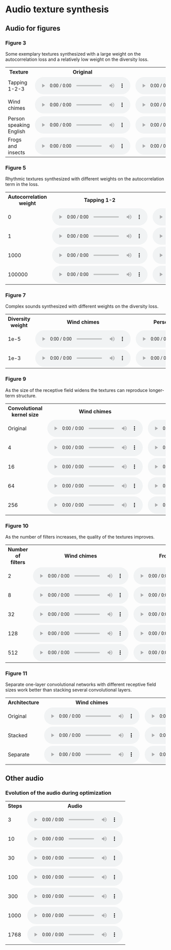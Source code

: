 # Audio texture synthesis

## Audio for figures

### Figure 3

Some exemplary textures synthesized with a large weight on the autocorrelation
loss and a relatively low weight on the diversity loss.

<center>

<table>

<tr>
  <th>Texture</th>
  <th>Original</th>
  <th>Synthesized</th>
</tr>

<tr>
<td>Tapping 1-2-3</td>
<td>
  <audio controls>
    <source src="assets/fig3/Tapping_1-2-3/original.ogg">
    <source src="assets/fig3/Tapping_1-2-3/original.mp3">
    <source src="assets/fig3/Tapping_1-2-3/original.wav">
  </audio>
</td>
<td>
  <audio controls>
    <source src="assets/fig3/Tapping_1-2-3/synth.ogg">
    <source src="assets/fig3/Tapping_1-2-3/synth.mp3">
    <source src="assets/fig3/Tapping_1-2-3/synth.wav">
  </audio>
</td>
</tr>

<tr>
<td>Wind chimes</td>
<td>
  <audio controls>
    <source src="assets/fig3/Wind_chimes/original.ogg">
    <source src="assets/fig3/Wind_chimes/original.mp3">
    <source src="assets/fig3/Wind_chimes/original.wav">
  </audio>
</td>
<td>
  <audio controls>
    <source src="assets/fig3/Wind_chimes/synth.ogg">
    <source src="assets/fig3/Wind_chimes/synth.mp3">
    <source src="assets/fig3/Wind_chimes/synth.wav">
  </audio>
</td>
</tr>

<tr>
<td>Person speaking English</td>
<td>
  <audio controls>
    <source src="assets/fig3/Person_speaking_English/original.ogg">
    <source src="assets/fig3/Person_speaking_English/original.mp3">
    <source src="assets/fig3/Person_speaking_English/original.wav">
  </audio>
</td>
<td>
  <audio controls>
    <source src="assets/fig3/Person_speaking_English/synth.ogg">
    <source src="assets/fig3/Person_speaking_English/synth.mp3">
    <source src="assets/fig3/Person_speaking_English/synth.wav">
  </audio>
</td>
</tr>

<tr>
<td>Frogs and insects</td>
<td>
  <audio controls>
    <source src="assets/fig3/Frogs_and_insects/original.ogg">
    <source src="assets/fig3/Frogs_and_insects/original.mp3">
    <source src="assets/fig3/Frogs_and_insects/original.wav">
  </audio>
</td>
<td>
  <audio controls>
    <source src="assets/fig3/Frogs_and_insects/synth.ogg">
    <source src="assets/fig3/Frogs_and_insects/synth.mp3">
    <source src="assets/fig3/Frogs_and_insects/synth.wav">
  </audio>
</td>
</tr>
</table>
</center>

### Figure 5

Rhythmic textures synthesized with different weights on the autocorrelation term
in the loss.

<center>
<table>

<tr>
  <th>Autocorrelation weight</th>
  <th>Tapping 1-2</th>
  <th>Tapping 1-2-3</th>
</tr>

<tr>
<td>0</td>
<td>
  <audio controls>
    <source src="assets/fig6/Tapping_1-2/autocorrelation_weight_0.ogg">
    <source src="assets/fig6/Tapping_1-2/autocorrelation_weight_0.mp3">
    <source src="assets/fig6/Tapping_1-2/autocorrelation_weight_0.wav">
  </audio>
</td>
<td>
  <audio controls>
    <source src="assets/fig6/Tapping_1-2-3/autocorrelation_weight_0.ogg">
    <source src="assets/fig6/Tapping_1-2-3/autocorrelation_weight_0.mp3">
    <source src="assets/fig6/Tapping_1-2-3/autocorrelation_weight_0.wav">
  </audio>
</td>
</tr>

<tr>
<td>1</td>
<td>
  <audio controls>
    <source src="assets/fig6/Tapping_1-2/autocorrelation_weight_1.ogg">
    <source src="assets/fig6/Tapping_1-2/autocorrelation_weight_1.mp3">
    <source src="assets/fig6/Tapping_1-2/autocorrelation_weight_1.wav">
  </audio>
</td>
<td>
  <audio controls>
    <source src="assets/fig6/Tapping_1-2-3/autocorrelation_weight_1.ogg">
    <source src="assets/fig6/Tapping_1-2-3/autocorrelation_weight_1.mp3">
    <source src="assets/fig6/Tapping_1-2-3/autocorrelation_weight_1.wav">
  </audio>
</td>
</tr>

<tr>
<td>1000</td>
<td>
  <audio controls>
    <source src="assets/fig6/Tapping_1-2/autocorrelation_weight_1000.ogg">
    <source src="assets/fig6/Tapping_1-2/autocorrelation_weight_1000.mp3">
    <source src="assets/fig6/Tapping_1-2/autocorrelation_weight_1000.wav">
  </audio>
</td>
<td>
  <audio controls>
    <source src="assets/fig6/Tapping_1-2-3/autocorrelation_weight_1000.ogg">
    <source src="assets/fig6/Tapping_1-2-3/autocorrelation_weight_1000.mp3">
    <source src="assets/fig6/Tapping_1-2-3/autocorrelation_weight_1000.wav">
  </audio>
</td>
</tr>

<tr>
<td>100000</td>
<td>
  <audio controls>
    <source src="assets/fig6/Tapping_1-2/autocorrelation_weight_100000.ogg">
    <source src="assets/fig6/Tapping_1-2/autocorrelation_weight_100000.mp3">
    <source src="assets/fig6/Tapping_1-2/autocorrelation_weight_100000.wav">
  </audio>
</td>
<td>
  <audio controls>
    <source src="assets/fig6/Tapping_1-2-3/autocorrelation_weight_100000.ogg">
    <source src="assets/fig6/Tapping_1-2-3/autocorrelation_weight_100000.mp3">
    <source src="assets/fig6/Tapping_1-2-3/autocorrelation_weight_100000.wav">
  </audio>
</td>
</tr>

</table>
</center>

### Figure 7

Complex sounds synthesized with different weights on the diversity loss.

<center>
<table>

<tr>
  <th>Diversity weight</th>
  <th>Wind chimes</th>
  <th>Person speaking French</th>
</tr>

<tr>
<td>1e-5</td>
<td>
  <audio controls>
    <source src="assets/fig8/Wind_chimes/diversity_weight_1e-05.ogg">
    <source src="assets/fig8/Wind_chimes/diversity_weight_1e-05.mp3">
    <source src="assets/fig8/Wind_chimes/diversity_weight_1e-05.wav">
  </audio>
</td>
<td>
  <audio controls>
    <source src="assets/fig8/Person_speaking_French/diversity_weight_1e-05.ogg">
    <source src="assets/fig8/Person_speaking_French/diversity_weight_1e-05.mp3">
    <source src="assets/fig8/Person_speaking_French/diversity_weight_1e-05.wav">
  </audio>
</td>
</tr>

<tr>
<td>1e-3</td>
<td>
  <audio controls>
    <source src="assets/fig8/Wind_chimes/diversity_weight_0.001.ogg">
    <source src="assets/fig8/Wind_chimes/diversity_weight_0.001.mp3">
    <source src="assets/fig8/Wind_chimes/diversity_weight_0.001.wav">
  </audio>
</td>
<td>
  <audio controls>
    <source src="assets/fig8/Person_speaking_French/diversity_weight_0.001.ogg">
    <source src="assets/fig8/Person_speaking_French/diversity_weight_0.001.mp3">
    <source src="assets/fig8/Person_speaking_French/diversity_weight_0.001.wav">
  </audio>
</td>
</tr>

</table>
</center>

### Figure 9

As the size of the receptive field widens the textures can reproduce longer-term
structure.

<center>
<table>

<tr>
  <th>Convolutional kernel size</th>
  <th>Wind chimes</th>
  <th>Brushing teeth</th>
</tr>

<tr>
<td>Original</td>
<td>
  <audio controls>
    <source src="assets/fig10/Wind_chimes/original.ogg">
    <source src="assets/fig10/Wind_chimes/original.mp3">
    <source src="assets/fig10/Wind_chimes/original.wav">
  </audio>
</td>
<td>
  <audio controls>
    <source src="assets/fig10/Brushing_teeth/original.ogg">
    <source src="assets/fig10/Brushing_teeth/original.mp3">
    <source src="assets/fig10/Brushing_teeth/original.wav">
  </audio>
</td>
</tr>

<tr>
<td>4</td>
<td>
  <audio controls>
    <source src="assets/fig10/Wind_chimes/conv_width_2.ogg">
    <source src="assets/fig10/Wind_chimes/conv_width_2.mp3">
    <source src="assets/fig10/Wind_chimes/conv_width_2.wav">
  </audio>
</td>
<td>
  <audio controls>
    <source src="assets/fig10/Brushing_teeth/conv_width_2.ogg">
    <source src="assets/fig10/Brushing_teeth/conv_width_2.mp3">
    <source src="assets/fig10/Brushing_teeth/conv_width_2.wav">
  </audio>
</td>
</tr>

<tr>
<td>16</td>
<td>
  <audio controls>
    <source src="assets/fig10/Wind_chimes/conv_width_4.ogg">
    <source src="assets/fig10/Wind_chimes/conv_width_4.mp3">
    <source src="assets/fig10/Wind_chimes/conv_width_4.wav">
  </audio>
</td>
<td>
  <audio controls>
    <source src="assets/fig10/Brushing_teeth/conv_width_4.ogg">
    <source src="assets/fig10/Brushing_teeth/conv_width_4.mp3">
    <source src="assets/fig10/Brushing_teeth/conv_width_4.wav">
  </audio>
</td>
</tr>

<tr>
<td>64</td>
<td>
  <audio controls>
    <source src="assets/fig10/Wind_chimes/conv_width_6.ogg">
    <source src="assets/fig10/Wind_chimes/conv_width_6.mp3">
    <source src="assets/fig10/Wind_chimes/conv_width_6.wav">
  </audio>
</td>
<td>
  <audio controls>
    <source src="assets/fig10/Brushing_teeth/conv_width_6.ogg">
    <source src="assets/fig10/Brushing_teeth/conv_width_6.mp3">
    <source src="assets/fig10/Brushing_teeth/conv_width_6.wav">
  </audio>
</td>
</tr>

<tr>
<td>256</td>
<td>
  <audio controls>
    <source src="assets/fig10/Wind_chimes/conv_width_8.ogg">
    <source src="assets/fig10/Wind_chimes/conv_width_8.mp3">
    <source src="assets/fig10/Wind_chimes/conv_width_8.wav">
  </audio>
</td>
<td>
  <audio controls>
    <source src="assets/fig10/Brushing_teeth/conv_width_8.ogg">
    <source src="assets/fig10/Brushing_teeth/conv_width_8.mp3">
    <source src="assets/fig10/Brushing_teeth/conv_width_8.wav">
  </audio>
</td>
</tr>

</table>
</center>

### Figure 10

As the number of filters increases, the quality of the textures improves.

<center>
<table>

<tr>
  <th>Number of filters</th>
  <th>Wind chimes</th>
  <th>Frogs and insects</th>
</tr>

<tr>
<td>2</td>
<td>
  <audio controls>
    <source src="assets/fig11/Wind_chimes/n_filters_2.ogg">
    <source src="assets/fig11/Wind_chimes/n_filters_2.mp3">
    <source src="assets/fig11/Wind_chimes/n_filters_2.wav">
  </audio>
</td>
<td>
  <audio controls>
    <source src="assets/fig11/Frogs_and_insects/n_filters_2.ogg">
    <source src="assets/fig11/Frogs_and_insects/n_filters_2.mp3">
    <source src="assets/fig11/Frogs_and_insects/n_filters_2.wav">
  </audio>
</td>
</tr>

<tr>
<td>8</td>
<td>
  <audio controls>
    <source src="assets/fig11/Wind_chimes/n_filters_8.ogg">
    <source src="assets/fig11/Wind_chimes/n_filters_8.mp3">
    <source src="assets/fig11/Wind_chimes/n_filters_8.wav">
  </audio>
</td>
<td>
  <audio controls>
    <source src="assets/fig11/Frogs_and_insects/n_filters_8.ogg">
    <source src="assets/fig11/Frogs_and_insects/n_filters_8.mp3">
    <source src="assets/fig11/Frogs_and_insects/n_filters_8.wav">
  </audio>
</td>
</tr>

<tr>
<td>32</td>
<td>
  <audio controls>
    <source src="assets/fig11/Wind_chimes/n_filters_32.ogg">
    <source src="assets/fig11/Wind_chimes/n_filters_32.mp3">
    <source src="assets/fig11/Wind_chimes/n_filters_32.wav">
  </audio>
</td>
<td>
  <audio controls>
    <source src="assets/fig11/Frogs_and_insects/n_filters_32.ogg">
    <source src="assets/fig11/Frogs_and_insects/n_filters_32.mp3">
    <source src="assets/fig11/Frogs_and_insects/n_filters_32.wav">
  </audio>
</td>
</tr>

<tr>
<td>128</td>
<td>
  <audio controls>
    <source src="assets/fig11/Wind_chimes/n_filters_128.ogg">
    <source src="assets/fig11/Wind_chimes/n_filters_128.mp3">
    <source src="assets/fig11/Wind_chimes/n_filters_128.wav">
  </audio>
</td>
<td>
  <audio controls>
    <source src="assets/fig11/Frogs_and_insects/n_filters_128.ogg">
    <source src="assets/fig11/Frogs_and_insects/n_filters_128.mp3">
    <source src="assets/fig11/Frogs_and_insects/n_filters_128.wav">
  </audio>
</td>
</tr>

<tr>
<td>512</td>
<td>
  <audio controls>
    <source src="assets/fig11/Wind_chimes/n_filters_512.ogg">
    <source src="assets/fig11/Wind_chimes/n_filters_512.mp3">
    <source src="assets/fig11/Wind_chimes/n_filters_512.wav">
  </audio>
</td>
<td>
  <audio controls>
    <source src="assets/fig11/Frogs_and_insects/n_filters_512.ogg">
    <source src="assets/fig11/Frogs_and_insects/n_filters_512.mp3">
    <source src="assets/fig11/Frogs_and_insects/n_filters_512.wav">
  </audio>
</td>
</tr>

</table>
</center>

### Figure 11

Separate one-layer convolutional networks with different receptive field sizes
work better than stacking several convolutional layers.

<center>
<table>

<tr>
  <th>Architecture</th>
  <th>Wind chimes</th>
  <th>Frogs and insects</th>
</tr>

<tr>
<td>Original</td>
<td>
  <audio controls>
    <source src="assets/fig12/Wind_chimes/original.ogg">
    <source src="assets/fig12/Wind_chimes/original.mp3">
    <source src="assets/fig12/Wind_chimes/original.wav">
  </audio>
</td>
<td>
  <audio controls>
    <source src="assets/fig12/Frogs_and_insects/original.ogg">
    <source src="assets/fig12/Frogs_and_insects/original.mp3">
    <source src="assets/fig12/Frogs_and_insects/original.wav">
  </audio>
</td>
</tr>

<tr>
<td>Stacked</td>
<td>
  <audio controls>
    <source src="assets/fig12/Wind_chimes/stacked.ogg">
    <source src="assets/fig12/Wind_chimes/stacked.mp3">
    <source src="assets/fig12/Wind_chimes/stacked.wav">
  </audio>
</td>
<td>
  <audio controls>
    <source src="assets/fig12/Frogs_and_insects/stacked.ogg">
    <source src="assets/fig12/Frogs_and_insects/stacked.mp3">
    <source src="assets/fig12/Frogs_and_insects/stacked.wav">
  </audio>
</td>
</tr>

<tr>
<td>Separate</td>
<td>
  <audio controls>
    <source src="assets/fig12/Wind_chimes/separate.ogg">
    <source src="assets/fig12/Wind_chimes/separate.mp3">
    <source src="assets/fig12/Wind_chimes/separate.wav">
  </audio>
</td>
<td>
  <audio controls>
    <source src="assets/fig12/Frogs_and_insects/separate.ogg">
    <source src="assets/fig12/Frogs_and_insects/separate.mp3">
    <source src="assets/fig12/Frogs_and_insects/separate.wav">
  </audio>
</td>
</tr>

</table>
</center>

## Other audio

### Evolution of the audio during optimization

<center>
<table>

<tr>
  <th>Steps</th>
  <th>Audio</th>
</tr>

<tr>
<td>3</td>
<td>
  <audio controls>
    <source src="assets/fig4/step3.ogg">
    <source src="assets/fig4/step3.mp3">
    <source src="assets/fig4/step3.wav">
  </audio>
</td>
</tr>

<tr>
<td>10</td>
<td>
  <audio controls>
    <source src="assets/fig4/step10.ogg">
    <source src="assets/fig4/step10.mp3">
    <source src="assets/fig4/step10.wav">
  </audio>
</td>
</tr>

<tr>
<td>30</td>
<td>
  <audio controls>
    <source src="assets/fig4/step30.ogg">
    <source src="assets/fig4/step30.mp3">
    <source src="assets/fig4/step30.wav">
  </audio>
</td>
</tr>

<tr>
<td>100</td>
<td>
  <audio controls>
    <source src="assets/fig4/step100.ogg">
    <source src="assets/fig4/step100.mp3">
    <source src="assets/fig4/step100.wav">
  </audio>
</td>
</tr>

<tr>
<td>300</td>
<td>
  <audio controls>
    <source src="assets/fig4/step300.ogg">
    <source src="assets/fig4/step300.mp3">
    <source src="assets/fig4/step300.wav">
  </audio>
</td>
</tr>

<tr>
<td>1000</td>
<td>
  <audio controls>
    <source src="assets/fig4/step1000.ogg">
    <source src="assets/fig4/step1000.mp3">
    <source src="assets/fig4/step1000.wav">
  </audio>
</td>
</tr>

<tr>
<td>1768</td>
<td>
  <audio controls>
    <source src="assets/fig4/step1768.ogg">
    <source src="assets/fig4/step1768.mp3">
    <source src="assets/fig4/step1768.wav">
  </audio>
</td>
</tr>

</table>
</center>

